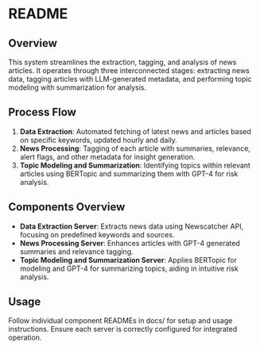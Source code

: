 # README

## Overview
This system streamlines the extraction, tagging, and analysis of news articles. It operates through three interconnected stages: extracting news data, tagging articles with LLM-generated metadata, and performing topic modeling with summarization for analysis.

## Process Flow
1. **Data Extraction**: Automated fetching of latest news and articles based on specific keywords, updated hourly and daily.
2. **News Processing**: Tagging of each article with summaries, relevance, alert flags, and other metadata for insight generation.
3. **Topic Modeling and Summarization**: Identifying topics within relevant articles using BERTopic and summarizing them with GPT-4 for risk analysis.

## Components Overview
- **Data Extraction Server**: Extracts news data using Newscatcher API, focusing on predefined keywords and sources.
- **News Processing Server**: Enhances articles with GPT-4 generated summaries and relevance tagging.
- **Topic Modeling and Summarization Server**: Applies BERTopic for modeling and GPT-4 for summarizing topics, aiding in intuitive risk analysis.

## Usage
Follow individual component READMEs in docs/ for setup and usage instructions. Ensure each server is correctly configured for integrated operation.
